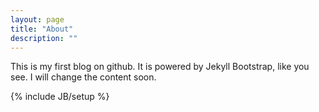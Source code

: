 ```yaml
---
layout: page
title: "About"
description: ""
---
```


<p>This is my first blog on github.
It is powered by Jekyll Bootstrap, like you see.
I will change the content soon.
</p>

{% include JB/setup %}
